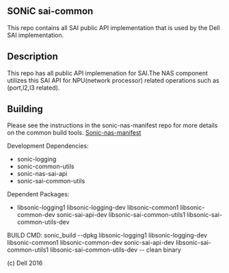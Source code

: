 SONiC sai-common 
----------------------
This repo contains all SAI public API implementation that is used by the Dell SAI implementation.


Description
-----------

This repo has all public API implemenation for SAI.The NAS component utilizes this SAI API for NPU(network processor) related operations such as (port,l2,l3 related). 

Building
--------
Please see the instructions in the sonic-nas-manifest repo for more details on the common build tools.  [Sonic-nas-manifest](https://github.com/Azure/sonic-nas-manifest)

Development Dependencies:

 - sonic-logging
 - sonic-common-utils
 - sonic-nas-sai-api
 - sonic-sai-common-utils 

Dependent Packages:

 - libsonic-logging1 libsonic-logging-dev libsonic-common1 libsonic-common-dev sonic-sai-api-dev  libsonic-sai-common-utils1 libsonic-sai-common-utils-dev


BUILD CMD: sonic_build --dpkg libsonic-logging1 libsonic-logging-dev libsonic-common1 libsonic-common-dev sonic-sai-api-dev  libsonic-sai-common-utils1 libsonic-sai-common-utils-dev -- clean binary

(c) Dell 2016
